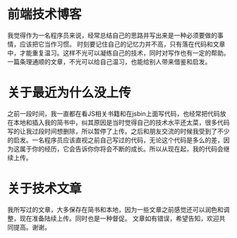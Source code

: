 # 前端技术博客
我觉得作为一名程序员来说，经常总结自己的思路并写出来是一种必须要做的事情，应该把它当作习惯。
时刻要记住自己的记忆力并不高，只有落在代码和文章中，才能重复温习。这样不光可以凝练自己的技术，同时对写作也有一定的帮助。
一篇条理通顺的文章，不光可以给自己温习，也能给别人带来借鉴和启发。

# 关于最近为什么没上传
之前一段时间，我一直都在看JS相关书籍和在jsbin上面写代码，也经常把代码放在本地和插入我的简书中，纠其原因是当时觉得自己的技术水平还太菜，很多代码写的让我过段时间想删除，所以暂停了上传。之后和朋友交流的时候我受到了不少的启发。一名程序员应该直视之前自己写过的代码，无论这个代码是多么的差，因为这属于你的经历，它会告诉你你将会不断的成长。所以从现在起，我的代码会继续上传。

# 关于技术文章
我所写过的文章，大多保存在简书和本地，因为一些文章之前感觉还可以润色和调整，现在准备陆续上传。同时也是一种督促。
文章如有错误，希望告知，欢迎共同提高。谢谢。